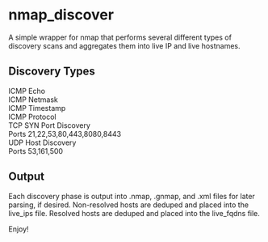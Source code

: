 # nmap_discover

A simple wrapper for nmap that performs several different types of discovery scans and aggregates them into live IP and live hostnames.

## Discovery Types

ICMP Echo  
ICMP Netmask  
ICMP Timestamp  
ICMP Protocol  
TCP SYN Port Discovery  
	Ports 21,22,53,80,443,8080,8443  
UDP Host Discovery  
	Ports 53,161,500  

## Output

Each discovery phase is output into .nmap, .gnmap, and .xml files for later parsing, if desired.
Non-resolved hosts are deduped and placed into the live_ips file.
Resolved hosts are deduped and placed into the live_fqdns file.

Enjoy!
